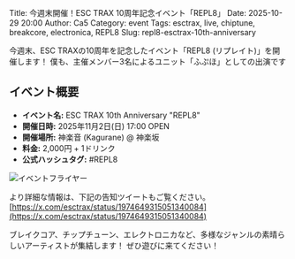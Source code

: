 Title: 今週末開催！ESC TRAX 10周年記念イベント「REPL8」
Date: 2025-10-29 20:00
Author: Ca5
Category: event
Tags: esctrax, live, chiptune, breakcore, electronica, REPL8
Slug: repl8-esctrax-10th-anniversary

今週末、ESC TRAXの10周年を記念したイベント「REPL8 (リプレイト)」を開催します！
僕も、主催メンバー3名によるユニット「ふぷほ」としての出演です

## イベント概要

-   **イベント名:** ESC TRAX 10th Anniversary "REPL8"
-   **開催日時:** 2025年11月2日(日) 17:00 OPEN
-   **開催場所:** 神楽音 (Kagurane) @ 神楽坂
-   **料金:** 2,000円 + 1ドリンク
-   **公式ハッシュタグ:** #REPL8

![イベントフライヤー]({filename}/images/20251102/repl8-flyer.jpg)

より詳細な情報は、下記の告知ツイートもご覧ください。  
[https://x.com/esctrax/status/1974649315051340084](https://x.com/esctrax/status/1974649315051340084)

ブレイクコア、チップチューン、エレクトロニカなど、多様なジャンルの素晴らしいアーティストが集結します！
ぜひ遊びに来てください！